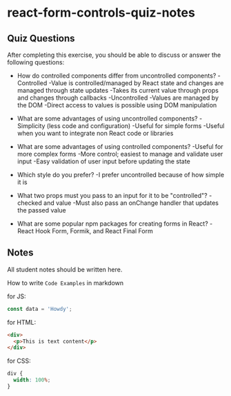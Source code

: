 # react-form-controls-quiz-notes

## Quiz Questions

After completing this exercise, you should be able to discuss or answer the following questions:

- How do controlled components differ from uncontrolled components?
  -Controlled
  -Value is controlled/managed by React state and changes are managed through state updates
  -Takes its current value through props and changes through callbacks
  -Uncontrolled
  -Values are managed by the DOM
  -Direct access to values is possible using DOM manipulation

- What are some advantages of using uncontrolled components?
  -Simplicity (less code and configuration)
  -Useful for simple forms
  -Useful when you want to integrate non React code or libraries

- What are some advantages of using controlled components?
  -Useful for more complex forms
  -More control; easiest to manage and validate user input
  -Easy validation of user input before updating the state

- Which style do you prefer?
  -I prefer uncontrolled because of how simple it is

- What two props must you pass to an input for it to be "controlled"?
  -checked and value
  -Must also pass an onChange handler that updates the passed value

- What are some popular npm packages for creating forms in React?
  -React Hook Form, Formik, and React Final Form

## Notes

All student notes should be written here.

How to write `Code Examples` in markdown

for JS:

```javascript
const data = 'Howdy';
```

for HTML:

```html
<div>
  <p>This is text content</p>
</div>
```

for CSS:

```css
div {
  width: 100%;
}
```
